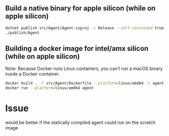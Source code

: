 ## Build a native binary for apple silicon (while on apple silicon)
```sh
dotnet publish src/Agent/Agent.csproj -c Release --self-contained true /p:PublishAot=true -o publish
./publish/Agent
```

## Building a docker image for intel/amx silicon (while on apple silicon)

Note: Because Docker runs Linux containers, you can’t run a macOS binary inside a Docker container.

```sh
docker build . -f src/Agent/Dockerfile --platform=linux/amd64 -t agent
docker run --platform=linux/amd64 agent
```

# Issue
would be better if the statically compiled agent could run on the scratch image
